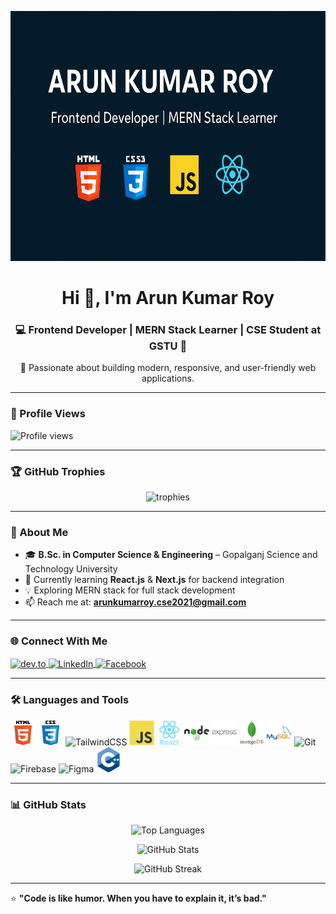 <!-- Banner Image -->
<p align="center">
  <img src="https://raw.githubusercontent.com/Arun-DEV-prog/Arun-DEV-prog/main/banner%20(2).png" alt="Arun Kumar Roy - Banner" height="400"/>
</p>

<h1 align="center">Hi 👋, I'm Arun Kumar Roy</h1>
<h3 align="center">💻 Frontend Developer | MERN Stack Learner | CSE Student at GSTU 🚀</h3>

<p align="center">
  🌱 Passionate about building modern, responsive, and user-friendly web applications.
</p>

---

### 👀 Profile Views
<p align="left">
  <img src="https://komarev.com/ghpvc/?username=Arun-DEV-prog&label=Profile%20views&color=0e75b6&style=flat" alt="Profile views"/>
</p>

---

### 🏆 GitHub Trophies
<p align="center">
  <img src="https://github-profile-trophy.vercel.app/?username=Arun-DEV-prog&theme=radical&margin-w=10&margin-h=10" alt="trophies"/>
</p>

---

### 🚀 About Me
- 🎓 **B.Sc. in Computer Science & Engineering** – Gopalganj Science and Technology University  
- 🌱 Currently learning **React.js** & **Next.js** for backend integration  
- 💡 Exploring MERN stack for full stack development  
- 📫 Reach me at: **arunkumarroy.cse2021@gmail.com**

---

### 🌐 Connect With Me
<p align="left">
<a href="https://dev.to/arunkumarroy" target="blank">
  <img align="center" src="https://raw.githubusercontent.com/rahuldkjain/github-profile-readme-generator/master/src/images/icons/Social/devto.svg" alt="dev.to" height="30" width="40" />
</a>
<a href="https://linkedin.com/in/arunkumar-roy-bb1251227" target="blank">
  <img align="center" src="https://raw.githubusercontent.com/rahuldkjain/github-profile-readme-generator/master/src/images/icons/Social/linked-in-alt.svg" alt="LinkedIn" height="30" width="40" />
</a>
<a href="https://facebook.com/arunkumar.roy.52090008" target="blank">
  <img align="center" src="https://raw.githubusercontent.com/rahuldkjain/github-profile-readme-generator/master/src/images/icons/Social/facebook.svg" alt="Facebook" height="30" width="40" />
</a>
</p>

---

### 🛠 Languages and Tools
<p align="left">
  <img src="https://raw.githubusercontent.com/devicons/devicon/master/icons/html5/html5-original-wordmark.svg" alt="HTML5" width="40" height="40"/>
  <img src="https://raw.githubusercontent.com/devicons/devicon/master/icons/css3/css3-original-wordmark.svg" alt="CSS3" width="40" height="40"/>
  <img src="https://www.vectorlogo.zone/logos/tailwindcss/tailwindcss-icon.svg" alt="TailwindCSS" width="40" height="40"/>
  <img src="https://raw.githubusercontent.com/devicons/devicon/master/icons/javascript/javascript-original.svg" alt="JavaScript" width="40" height="40"/>
  <img src="https://raw.githubusercontent.com/devicons/devicon/master/icons/react/react-original-wordmark.svg" alt="React" width="40" height="40"/>
  <img src="https://raw.githubusercontent.com/devicons/devicon/master/icons/nodejs/nodejs-original-wordmark.svg" alt="Node.js" width="40" height="40"/>
  <img src="https://raw.githubusercontent.com/devicons/devicon/master/icons/express/express-original-wordmark.svg" alt="Express.js" width="40" height="40"/>
  <img src="https://raw.githubusercontent.com/devicons/devicon/master/icons/mongodb/mongodb-original-wordmark.svg" alt="MongoDB" width="40" height="40"/>
  <img src="https://raw.githubusercontent.com/devicons/devicon/master/icons/mysql/mysql-original-wordmark.svg" alt="MySQL" width="40" height="40"/>
  <img src="https://www.vectorlogo.zone/logos/git-scm/git-scm-icon.svg" alt="Git" width="40" height="40"/>
  <img src="https://www.vectorlogo.zone/logos/firebase/firebase-icon.svg" alt="Firebase" width="40" height="40"/>
  <img src="https://www.vectorlogo.zone/logos/figma/figma-icon.svg" alt="Figma" width="40" height="40"/>
  <img src="https://raw.githubusercontent.com/devicons/devicon/master/icons/cplusplus/cplusplus-original.svg" alt="C++" width="40" height="40"/>
</p>

---

### 📊 GitHub Stats
<div align="center">

![Top Languages](https://github-readme-stats.vercel.app/api/top-langs/?username=Arun-DEV-prog&layout=compact&theme=tokyonight&cache_seconds=86400)

![GitHub Stats](https://github-readme-stats.vercel.app/api?username=Arun-DEV-prog&show_icons=true&theme=tokyonight&cache_seconds=86400)

![GitHub Streak](https://github-readme-streak-stats.herokuapp.com/?user=Arun-DEV-prog&theme=tokyonight)


</div>

---

⭐ **"Code is like humor. When you have to explain it, it’s bad."**

